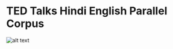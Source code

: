 # TED Talks Hindi English Parallel Corpus


![alt text](https://clintonpower.com.au/wp-content/uploads/2013/10/TED-Talks-Ideas-Worth-Spreading-on-Love.png)
